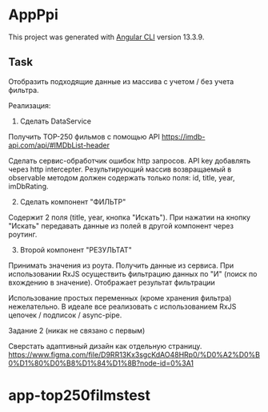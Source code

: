 # AppPpi

This project was generated with [Angular CLI](https://github.com/angular/angular-cli) version 13.3.9.

## Task

Отобразить подходящие данные из массива с учетом / без учета фильтра.

Реализация:

1) Сделать DataService

Получить TOP-250 фильмов с помощью API https://imdb-api.com/api/#IMDbList-header

Сделать сервис-обработчик ошибок http запросов.
API key добавлять через http intercepter.
Результирующий массив возвращаемый в observable методом должен содержать только поля: id, title, year, imDbRating.

2) Сделать компонент "ФИЛЬТР"

Содержит 2 поля (title, year, кнопка "Искать").
При нажатии на кнопку "Искать" передавать данные из полей в другой компонент через роутинг.

3) Второй компонент "РЕЗУЛЬТАТ"

Принимать значения из роута.
Получить данные из сервиса.
При использовании RxJS осуществить фильтрацию данных по "И" (поиск по вхождению в значение).
Отображает результат фильтрации

Использование простых переменных (кроме хранения фильтра) нежелательно.
В идеале все реализовать с использованием RxJS цепочек / подписок / async-pipe.

Задание 2 (никак не связано с первым)

Сверстать адаптивный дизайн как отдельную страницу.
https://www.figma.com/file/D9RR13Kx3sgcKdAO48HRp0/%D0%A2%D0%B0%D1%80%D0%B8%D1%84%D1%8B?node-id=0%3A1
# app-top250filmstest
